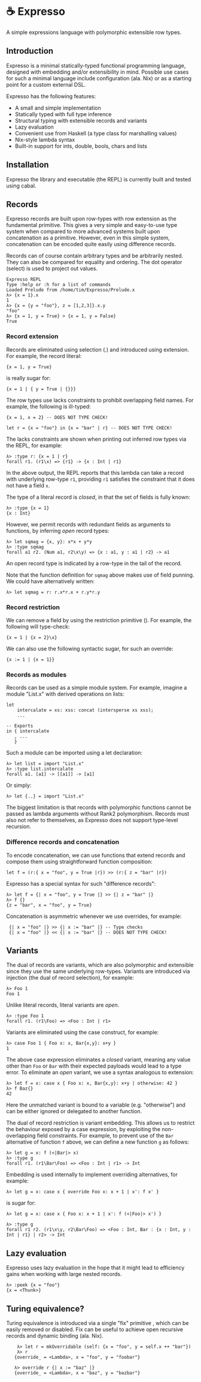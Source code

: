 # ☕ Expresso

A simple expressions language with polymorphic extensible row types.


## Introduction

Expresso is a minimal statically-typed functional programming language, designed with embedding and/or extensibility in mind.
Possible use cases for such a minimal language include configuration (ala. Nix) or as a starting point for a custom external DSL.

Expresso has the following features:

- A small and simple implementation
- Statically typed with full type inference
- Structural typing with extensible records and variants
- Lazy evaluation
- Convenient use from Haskell (a type class for marshalling values)
- Nix-style lambda syntax
- Built-in support for ints, double, bools, chars and lists


## Installation

Expresso the library and executable (the REPL) is currently built and tested using cabal.


## Records

Expresso records are built upon row-types with row extension as the fundamental primitive. This gives a very simple and easy-to-use type system when compared to more advanced systems built upon concatenation as a primitive. However, even in this simple system, concatenation can be encoded quite easily using difference records.

Records can of course contain arbitrary types and be arbitrarily nested. They can also be compared for equality and ordering. The dot operator (select) is used to project out values.

    Expresso REPL
    Type :help or :h for a list of commands
    Loaded Prelude from /home/tim/Expresso/Prelude.x
    λ> {x = 1}.x
    1
    λ> {x = {y = "foo"}, z = [1,2,3]}.x.y
    "foo"
    λ> {x = 1, y = True} > {x = 1, y = False}
    True


### Record extension

Records are eliminated using selection (.) and introduced using extension. For example, the record literal:

    {x = 1, y = True}

is really sugar for:

    {x = 1 | { y = True | {}}}

The row types use lacks constraints to prohibit overlapping field names. For example, the following is ill-typed:

    {x = 1, x = 2} -- DOES NOT TYPE CHECK!

    let r = {x = "foo"} in {x = "bar" | r} -- DOES NOT TYPE CHECK!

The lacks constraints are shown when printing out inferred row types via the REPL, for example:

    λ> :type r: {x = 1 | r}
    forall r1. (r1\x) => {r1} -> {x : Int | r1}

In the above output, the REPL reports that this lambda can take a record with underlying row-type `r1`, providing `r1` satisfies the constraint that it does not have a field `x`.

The type of a literal record is *closed*, in that the set of fields is fully known:

    λ> :type {x = 1}
    {x : Int}

However, we permit records with redundant fields as arguments to functions, by inferring *open* record types:

    λ> let sqmag = {x, y}: x*x + y*y
    λ> :type sqmag
    forall a1 r2. (Num a1, r2\x\y) => {x : a1, y : a1 | r2} -> a1

An open record type is indicated by a row-type in the tail of the record.

Note that the function definition for `sqmag` above makes use of field punning. We could have alternatively written:

    λ> let sqmag = r: r.x*r.x + r.y*r.y


### Record restriction

We can remove a field by using the restriction primitive (\). For example, the following will type-check:

    {x = 1 | {x = 2}\x}

We can also use the following syntactic sugar, for such an override:

    {x := 1 | {x = 1}}


### Records as modules

Records can be used as a simple module system. For example, imagine a module "List.x" with derived operations on lists:

    let
        intercalate = xs: xss: concat (intersperse xs xss);
        ...

    -- Exports
    in { intercalate
       , ...
       }

Such a module can be imported using a let declaration:

    λ> let list = import "List.x"
    λ> :type list.intercalate
    forall a1. [a1] -> [[a1]] -> [a1]

Or simply:

    λ> let {..} = import "List.x"

The biggest limitation is that records with polymorphic functions cannot be passed as lambda arguments without Rank2 polymorphism. Records must also not refer to themselves, as Expresso does not support type-level recursion.


### Difference records and concatenation

To encode concatenation, we can use functions that extend records and compose them using straightforward function composition:

    let f = (r:{ x = "foo", y = True |r}) >> (r:{ z = "bar" |r})

Expresso has a special syntax for such "difference records":

    λ> let f = {| x = "foo", y = True |} >> {| z = "bar" |}
    λ> f {}
    {z = "bar", x = "foo", y = True}

Concatenation is asymmetric whenever we use overrides, for example:

     {| x = "foo" |} >> {| x := "bar" |} -- Type checks
     {| x = "foo" |} << {| x := "bar" |} -- DOES NOT TYPE CHECK!


## Variants

The dual of records are variants, which are also polymorphic and extensible since they use the same underlying row-types.
Variants are introduced via injection (the dual of record selection), for example:

    λ> Foo 1
    Foo 1

Unlike literal records, literal variants are *open*.

    λ> :type Foo 1
    forall r1. (r1\Foo) => <Foo : Int | r1>

Variants are eliminated using the case construct, for example:

    λ> case Foo 1 { Foo x: x, Bar{x,y}: x+y }
    1

The above case expression eliminates a *closed* variant, meaning any value other than `Foo` or `Bar` with their expected payloads would lead to a type error. To eliminate an *open* variant, we use a syntax analogous to extension:

    λ> let f = x: case x { Foo x: x, Bar{x,y}: x+y | otherwise: 42 }
    λ> f Baz{}
    42

Here the unmatched variant is bound to a variable (e.g. "otherwise") and can be either ignored or delegated to another function.

The dual of record restriction is variant embedding. This allows us to restrict the behaviour exposed by a case expression, by exploiting the non-overlapping field constraints.
For example, to prevent use of the `Bar` alternative of function `f` above, we can define a new function `g` as follows:

    λ> let g = x: f (<|Bar|> x)
    λ> :type g
    forall r1. (r1\Bar\Foo) => <Foo : Int | r1> -> Int

Embedding is used internally to implement overriding alternatives, for example:

    λ> let g = x: case x { override Foo x: x + 1 | x': f x' }

is sugar for:

    λ> let g = x: case x { Foo x: x + 1 | x': f (<|Foo|> x') }

    λ> :type g
    forall r1 r2. (r1\x\y, r2\Bar\Foo) => <Foo : Int, Bar : {x : Int, y : Int | r1} | r2> -> Int


## Lazy evaluation

Expresso uses lazy evaluation in the hope that it might lead to efficiency gains when working with large nested records.

    λ> :peek {x = "foo"}
    {x = <Thunk>}


## Turing equivalence?

Turing equivalence is introduced via a single "fix" primitive , which can be easily removed or disabled.
Fix can be useful to achieve open recursive records and dynamic binding (ala. Nix).

        λ> let r = mkOverridable (self: {x = "foo", y = self.x ++ "bar"})
        λ> r
       {override_ = <Lambda>, x = "foo", y = "foobar"}

       λ> override r {| x := "baz" |}
       {override_ = <Lambda>, x = "baz", y = "bazbar"}
